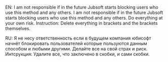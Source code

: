EN: I am not responsible if in the future Jubsoft starts blocking users who use this method and any others. I am not responsible if in the future Jubsoft starts blocking users who use this method and any others. Do everything at your own risk.
Instruction: Delete everything in brackets and the brackets themselves.


RU: Я не несу ответственность если в будущем компания юбисофт начнёт блокировать пользователей которые пользуются данным способом и любыми другими. Делайте все на свой страх и риск.
Интсрукция: Удалите все, что заключено в скобки, и сами скобки.
